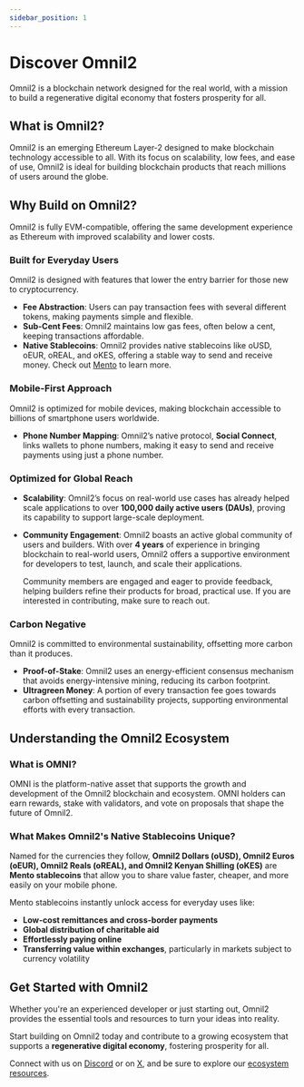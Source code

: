 ```yaml
---
sidebar_position: 1
---
```


# Discover Omnil2  

Omnil2 is a blockchain network designed for the real world, with a mission to build a regenerative digital economy that fosters prosperity for all.  

## What is Omnil2?  

Omnil2 is an emerging Ethereum Layer-2 designed to make blockchain technology accessible to all. With its focus on scalability, low fees, and ease of use, Omnil2 is ideal for building blockchain products that reach millions of users around the globe.  

## Why Build on Omnil2?  

Omnil2 is fully EVM-compatible, offering the same development experience as Ethereum with improved scalability and lower costs.  

### Built for Everyday Users  

Omnil2 is designed with features that lower the entry barrier for those new to cryptocurrency.  

- **Fee Abstraction**: Users can pay transaction fees with several different tokens, making payments simple and flexible.  
- **Sub-Cent Fees**: Omnil2 maintains low gas fees, often below a cent, keeping transactions affordable.  
- **Native Stablecoins**: Omnil2 provides native stablecoins like oUSD, oEUR, oREAL, and oKES, offering a stable way to send and receive money. Check out [Mento](https://mento.org/) to learn more.  

### Mobile-First Approach  

Omnil2 is optimized for mobile devices, making blockchain accessible to billions of smartphone users worldwide.  

- **Phone Number Mapping**: Omnil2’s native protocol, **Social Connect**, links wallets to phone numbers, making it easy to send and receive payments using just a phone number.  

### Optimized for Global Reach  

- **Scalability**: Omnil2’s focus on real-world use cases has already helped scale applications to over **100,000 daily active users (DAUs)**, proving its capability to support large-scale deployment.  
- **Community Engagement**: Omnil2 boasts an active global community of users and builders. With over **4 years** of experience in bringing blockchain to real-world users, Omnil2 offers a supportive environment for developers to test, launch, and scale their applications.  

  Community members are engaged and eager to provide feedback, helping builders refine their products for broad, practical use. If you are interested in contributing, make sure to reach out.  

### Carbon Negative  

Omnil2 is committed to environmental sustainability, offsetting more carbon than it produces.  

- **Proof-of-Stake**: Omnil2 uses an energy-efficient consensus mechanism that avoids energy-intensive mining, reducing its carbon footprint.  
- **Ultragreen Money**: A portion of every transaction fee goes towards carbon offsetting and sustainability projects, supporting environmental efforts with every transaction.  

## Understanding the Omnil2 Ecosystem  

### What is OMNI?  

OMNI is the platform-native asset that supports the growth and development of the Omnil2 blockchain and ecosystem. OMNI holders can earn rewards, stake with validators, and vote on proposals that shape the future of Omnil2.  

### What Makes Omnil2's Native Stablecoins Unique?  

Named for the currencies they follow, **Omnil2 Dollars (oUSD), Omnil2 Euros (oEUR), Omnil2 Reals (oREAL), and Omnil2 Kenyan Shilling (oKES)** are **Mento stablecoins** that allow you to share value faster, cheaper, and more easily on your mobile phone.  

Mento stablecoins instantly unlock access for everyday uses like:  

- **Low-cost remittances and cross-border payments**  
- **Global distribution of charitable aid**  
- **Effortlessly paying online**  
- **Transferring value within exchanges**, particularly in markets subject to currency volatility  

## Get Started with Omnil2  

Whether you're an experienced developer or just starting out, Omnil2 provides the essential tools and resources to turn your ideas into reality.  

Start building on Omnil2 today and contribute to a growing ecosystem that supports a **regenerative digital economy**, fostering prosperity for all.  

Connect with us on [Discord](https://discord.gg/omnil2) or on [X](https://twitter.com/Omnil2), and be sure to explore our [ecosystem resources](https://omnil2.org/).  
